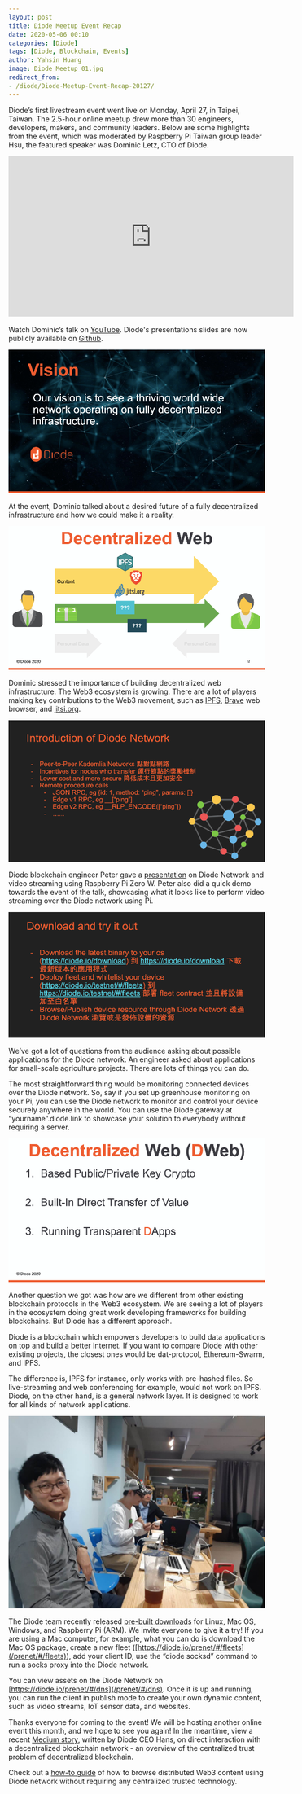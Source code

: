 ```yaml
---
layout: post
title: Diode Meetup Event Recap
date: 2020-05-06 00:10
categories: [Diode]
tags: [Diode, Blockchain, Events]
author: Yahsin Huang
image: Diode_Meetup_01.jpg
redirect_from:
- /diode/Diode-Meetup-Event-Recap-20127/
---
```


Diode’s first livestream event went live on Monday, April 27, in Taipei, Taiwan. The 2.5-hour online meetup drew more than 30 engineers, developers, makers, and community leaders. Below are some highlights from the event, which was moderated by Raspberry Pi Taiwan group leader Hsu, the featured speaker was Dominic Letz, CTO of Diode. 

<iframe width="560" height="315" src="https://www.youtube.com/embed/KeIwchX_C40" frameborder="0" allow="accelerometer; autoplay; encrypted-media; gyroscope; picture-in-picture" allowfullscreen></iframe>

Watch Dominic’s talk on [YouTube](https://youtu.be/KeIwchX_C40). Diode's presentations slides are now publicly available on [Github](https://github.com/diodechain/presentations/tree/master/Raspberrypi_Taipei_Meetup_2020).

![](../assets/img/blog/Diode_Meetup_02.png)

At the event, Dominic talked about a desired future of a fully decentralized infrastructure and how we could make it a reality. 

![](../assets/img/blog/Diode_Meetup_03.png)

Dominic stressed the importance of building decentralized web infrastructure. The Web3 ecosystem is growing. There are a lot of players making key contributions to the Web3 movement, such as [IPFS](https://ipfs.io/), [Brave](https://brave.com/) web browser, and [jitsi.org](https://jitsi.org/).

![](../assets/img/blog/Diode_Meetup_04.png)

Diode blockchain engineer Peter gave a [presentation](https://github.com/diodechain/presentations/blob/master/Raspberrypi_Taipei_Meetup_2020/Diode%20Meetup%20%231%20April_%20Diode%20Network%20and%20Video%20Streaming%20Using%20Raspberry%20Pi%20Zero%20W.pdf) on Diode Network and video streaming using Raspberry Pi Zero W. Peter also did a quick demo towards the event of the talk, showcasing what it looks like to perform video streaming over the Diode network using Pi.

![](../assets/img/blog/Diode_Meetup_05.png)

We’ve got a lot of questions from the audience asking about possible applications for the Diode network. An engineer asked about applications for small-scale agriculture projects. There are lots of things you can do. 

The most straightforward thing would be monitoring connected devices over the Diode network. So, say if you set up greenhouse monitoring on your Pi, you can use the Diode network to monitor and control your device securely anywhere in the world. You can use the Diode gateway at “yourname”.diode.link to showcase your solution to everybody without requiring a server.

![](../assets/img/blog/Diode_Meetup_06.png)

Another question we got was how are we different from other existing blockchain protocols in the Web3 ecosystem.  We are seeing a lot of players in the ecosystem doing great work developing frameworks for building blockchains. But Diode has a different approach.

Diode is a blockchain which empowers developers to build data applications on top and build a better Internet. If you want to compare Diode with other existing projects, the closest ones would be dat-protocol, Ethereum-Swarm, and IPFS. 

The difference is, IPFS for instance, only works with pre-hashed files. So live-streaming and web conferencing for example, would not work on IPFS. Diode, on the other hand, is a general network layer. It is designed to work for all kinds of network applications.

![](../assets/img/blog/Diode_Meetup_07.jpg)

The Diode team recently released [pre-built downloads](/download/) for Linux, Mac OS, Windows, and Raspberry Pi (ARM). We invite everyone to give it a try! If you are using a Mac computer, for example, what you can do is download the Mac OS package, create a new fleet ([https://diode.io/prenet/#/fleets](/prenet/#/fleets)), add your client ID, use the “diode socksd” command to run a socks proxy into the Diode network. 

You can view assets on the Diode Network on [https://diode.io/prenet/#/dns](/prenet/#/dns). Once it is up and running, you can run the client in publish mode to create your own dynamic content, such as video streams, IoT sensor data, and websites.

Thanks everyone for coming to the event! We will be hosting another online event this month, and we hope to see you again! In the meantime, view a recent [Medium story](https://medium.com/@hansr77/direct-interaction-with-a-decentralized-blockchain-network-4152492a33da), written by Diode CEO Hans, on direct interaction with a decentralized blockchain network - an overview of the centralized trust problem of decentralized blockchain. 

Check out a [how-to guide](https://medium.com/@hansr77/browse-web3-content-without-centralized-tech-dad508b91a13) of how to browse distributed Web3 content using Diode network without requiring any centralized trusted technology.